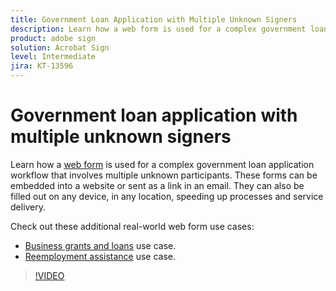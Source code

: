```yaml
---
title: Government Loan Application with Multiple Unknown Signers
description: Learn how a web form is used for a complex government loan application workflow that involves multiple unknown participants
product: adobe sign
solution: Acrobat Sign
level: Intermediate
jira: KT-13596
---
```

# Government loan application with multiple unknown signers

Learn how a [web form](../sign-advanced-users/webform.md) is used for a complex government loan application workflow that involves multiple unknown participants. These forms can be embedded into a website or sent as a link in an email. They can also be filled out on any device, in any location, speeding up processes and service delivery.

Check out these additional real-world web form use cases:

* [Business grants and loans](https://experienceleague.adobe.com/docs/document-cloud-learn/sign-learning-hub/expand/recipes/gov/usecasegovgrants.html?lang=en) use case.
* [Reemployment assistance](https://experienceleague.adobe.com/docs/document-cloud-learn/sign-learning-hub/expand/recipes/gov/usecasegovreemployment.html?lang=en) use case.

>[!VIDEO](https://video.tv.adobe.com/v/3421619?quality=12&learn=on&hidetitle=true)
